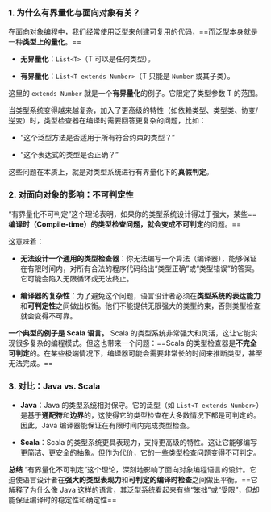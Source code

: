 ### 1. 为什么有界量化与面向对象有关？

在面向对象编程中，我们经常使用泛型来创建可复用的代码，==而泛型本身就是一种**类型上的量化**。==

- **无界量化**：`List<T>`（T 可以是任何类型）。
    
- **有界量化**：`List<T extends Number>`（T 只能是 `Number` 或其子类）。
    

这里的 `extends Number` 就是一个**有界量化**的例子。它限定了类型参数 T 的范围。

当类型系统变得越来越复杂，加入了更高级的特性（如依赖类型、类型类、协变/逆变）时，类型检查器在编译时需要回答更复杂的问题，比如：

- “这个泛型方法是否适用于所有符合约束的类型？”
    
- “这个表达式的类型是否正确？”
    

这些问题在本质上，就是对类型系统进行有界量化下的**真假判定**。


### 2. 对面向对象的影响：不可判定性

“有界量化不可判定”这个理论表明，如果你的类型系统设计得过于强大，某些==**编译时（Compile-time）**的类型检查问题，就会变成**不可判定**的问题。==

这意味着：

- **无法设计一个通用的类型检查器**：你无法编写一个算法（编译器），能够保证在有限时间内，对所有合法的程序代码给出“类型正确”或“类型错误”的答案。它可能会陷入无限循环或无法终止。
    
- **编译器的复杂性**：为了避免这个问题，语言设计者必须在**类型系统的表达能力**和**可判定性**之间做出权衡。他们不能提供无限强大的类型约束，否则类型检查就会变得不可靠。
    

**一个典型的例子是 Scala 语言。** Scala 的类型系统非常强大和灵活，这让它能实现很多复杂的编程模式。但这也带来一个问题：==Scala 的类型检查器是**不完全可判定**的。在某些极端情况下，编译器可能会需要非常长的时间来推断类型，甚至无法完成。==

### 3. 对比：Java vs. Scala

- **Java**：Java 的类型系统相对保守。它的泛型（如 `List<T extends Number>`）是基于**通配符**和**边界**的，这使得它的类型检查在大多数情况下都是可判定的。因此，Java 编译器能保证在有限时间内完成类型检查。
    
- **Scala**：Scala 的类型系统更具表现力，支持更高级的特性。这让它能够编写更简洁、更安全的抽象。但作为代价，它的一些类型检查问题变得不可判定。
    

**总结** “有界量化不可判定”这个理论，深刻地影响了面向对象编程语言的设计。它迫使语言设计者在**强大的类型表现力**和**可判定的编译时检查**之间做出平衡。==它解释了为什么像 Java 这样的语言，其泛型系统看起来有些“笨拙”或“受限”，但却能保证编译时的稳定性和确定性==